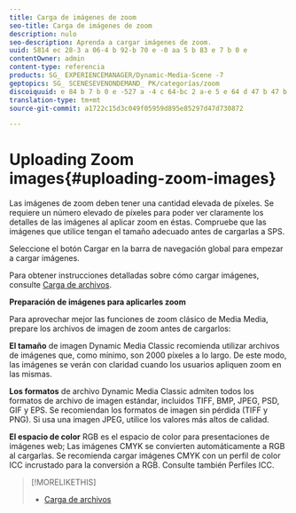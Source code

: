 ```yaml
---
title: Carga de imágenes de zoom
seo-title: Carga de imágenes de zoom
description: nulo
seo-description: Aprenda a cargar imágenes de zoom.
uuid: 5814 ec 28-3 a 06-4 b 92-b 70 e -0 aa 5 b 83 e 7 b 0 e
contentOwner: admin
content-type: referencia
products: SG_ EXPERIENCEMANAGER/Dynamic-Media-Scene -7
geptopics: SG_ SCENESEVENONDEMAND_ PK/categorías/zoom
discoiquuid: e 84 b 7 b 0 e -527 a -4 c 64-bc 2 a-e 5 e 64 d 47 b 47 b
translation-type: tm+mt
source-git-commit: a1722c15d3c049f05959d895e85297d47d730872

---
```



# Uploading Zoom images{#uploading-zoom-images}

Las imágenes de zoom deben tener una cantidad elevada de píxeles. Se requiere un número elevado de píxeles para poder ver claramente los detalles de las imágenes al aplicar zoom en éstas. Compruebe que las imágenes que utilice tengan el tamaño adecuado antes de cargarlas a SPS. 

Seleccione el botón Cargar en la barra de navegación global para empezar a cargar imágenes.

Para obtener instrucciones detalladas sobre cómo cargar imágenes, consulte [Carga de archivos](uploading-files.md#uploading_files).

**Preparación de imágenes para aplicarles zoom**

Para aprovechar mejor las funciones de zoom clásico de Media Media, prepare los archivos de imagen de zoom antes de cargarlos:

**El tamaño** de imagen Dynamic Media Classic recomienda utilizar archivos de imágenes que, como mínimo, son 2000 píxeles a lo largo. De este modo, las imágenes se verán con claridad cuando los usuarios apliquen zoom en las mismas.

**Los formatos** de archivo Dynamic Media Classic admiten todos los formatos de archivo de imagen estándar, incluidos TIFF, BMP, JPEG, PSD, GIF y EPS. Se recomiendan los formatos de imagen sin pérdida (TIFF y PNG). Si usa una imagen JPEG, utilice los valores más altos de calidad.

**El espacio de color** RGB es el espacio de color para presentaciones de imágenes web; Las imágenes CMYK se convierten automáticamente a RGB al cargarlas. Se recomienda cargar imágenes CMYK con un perfil de color ICC incrustado para la conversión a RGB. Consulte también Perfiles ICC.

>[!MORELIKETHIS]
>
>* [Carga de archivos](uploading-files.md#uploading_files)

